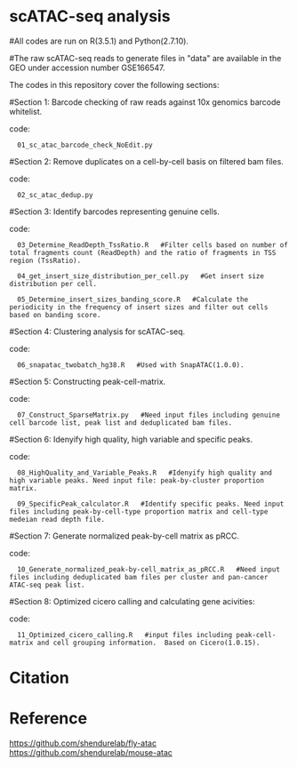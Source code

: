 # scATAC-seq analysis

#All codes are run on R(3.5.1) and Python(2.7.10).

#The raw scATAC-seq reads to generate files in "data" are available in the GEO under accession number GSE166547.

The codes in this repository cover the following sections:

#Section 1: Barcode checking of raw reads against 10x genomics barcode whitelist.

code: 

      01_sc_atac_barcode_check_NoEdit.py


#Section 2: Remove duplicates on a cell-by-cell basis on filtered bam files.

code: 

      02_sc_atac_dedup.py


#Section 3: Identify barcodes representing genuine cells.

code: 
      
      03_Determine_ReadDepth_TssRatio.R   #Filter cells based on number of total fragments count (ReadDepth) and the ratio of fragments in TSS region (TssRatio).
      
      04_get_insert_size_distribution_per_cell.py   #Get insert size distribution per cell.
      
      05_Determine_insert_sizes_banding_score.R   #Calculate the periodicity in the frequency of insert sizes and filter out cells based on banding score.
      
      
#Section 4: Clustering analysis for scATAC-seq.

code: 

      06_snapatac_twobatch_hg38.R   #Used with SnapATAC(1.0.0).


#Section 5: Constructing peak-cell-matrix.

code: 

      07_Construct_SparseMatrix.py   #Need input files including genuine cell barcode list, peak list and deduplicated bam files.


#Section 6: Idenyify high quality, high variable and specific peaks.

code: 

      08_HighQuality_and_Variable_Peaks.R   #Idenyify high quality and high variable peaks. Need input file: peak-by-cluster proportion matrix.
      
      09_SpecificPeak_calculator.R   #Identify specific peaks. Need input files including peak-by-cell-type proportion matrix and cell-type medeian read depth file.
      
      
#Section 7: Generate normalized peak-by-cell matrix as pRCC.

code: 

      10_Generate_normalized_peak-by-cell_matrix_as_pRCC.R   #Need input files including deduplicated bam files per cluster and pan-cancer ATAC-seq peak list.


#Section 8: Optimized cicero calling and calculating gene acivities: 

code: 

      11_Optimized_cicero_calling.R   #input files including peak-cell-matrix and cell grouping information.  Based on Cicero(1.0.15).

# Citation

# Reference
https://github.com/shendurelab/fly-atac
https://github.com/shendurelab/mouse-atac

